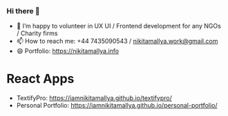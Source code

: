 ### Hi there 👋

- 👯 I’m happy to volunteer in UX UI / Frontend development for any NGOs / Charity firms
- 📫 How to reach me: +44 7435090543 / nikitamallya.work@gmail.com
- 😄 Portfolio: https://nikitamallya.info


# React Apps
- TextifyPro: https://iamnikitamallya.github.io/textifypro/
- Personal Portfolio: https://iamnikitamallya.github.io/personal-portfolio/

